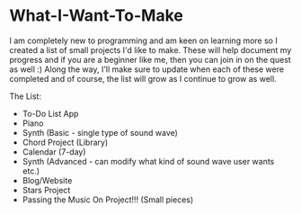# What-I-Want-To-Make
I am completely new to programming and am keen on learning more so I created a list of small projects I'd like to make. These will help document my progress and if you are a beginner like me, then you can join in on the quest as well :) Along the way, I'll make sure to update when each of these were completed and of course, the list will grow as I continue to grow as well.

The List:
* To-Do List App 
* Piano 
* Synth (Basic - single type of sound wave)
* Chord Project (Library)
* Calendar (7-day)
* Synth (Advanced - can modify what kind of sound wave user wants etc.)
* Blog/Website
* Stars Project
* Passing the Music On Project!!! (Small pieces)
